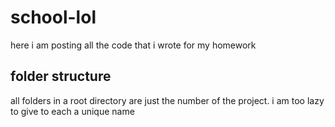 # school-lol

here i am posting all the code that i wrote for my homework

## folder structure

all folders in a root directory are just the number of the project. i am too lazy to give to each a unique name